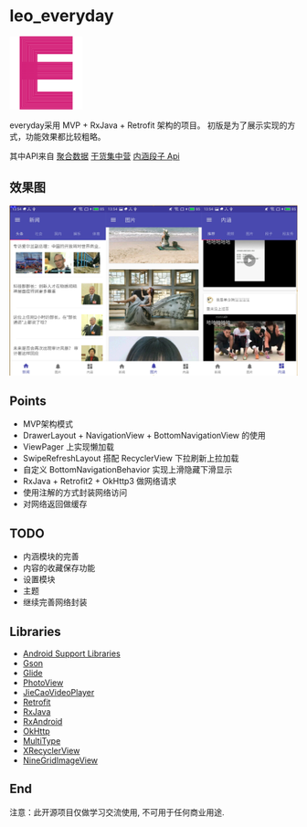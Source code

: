 # leo_everyday
<img src="./art/logo_192.png" width="128" alt="logo">

everyday采用 MVP + RxJava + Retrofit 架构的项目。
初版是为了展示实现的方式，功能效果都比较粗略。

其中API来自 [聚合数据](https://www.juhe.cn/)
            [干货集中营](http://gank.io/)
            [内涵段子 Api](https://github.com/jokermonn/-Api/blob/master/Neihan.md)

## 效果图
![](art/app_photo.png)

## Points
- MVP架构模式
- DrawerLayout + NavigationView + BottomNavigationView 的使用
- ViewPager 上实现懒加载
- SwipeRefreshLayout 搭配 RecyclerView 下拉刷新上拉加载
- 自定义 BottomNavigationBehavior 实现上滑隐藏下滑显示
- RxJava + Retrofit2 + OkHttp3 做网络请求
- 使用注解的方式封装网络访问
- 对网络返回做缓存

## TODO
- 内涵模块的完善
- 内容的收藏保存功能
- 设置模块
- 主题
- 继续完善网络封装

## Libraries
- [Android Support Libraries](https://developer.android.com/topic/libraries/support-library/index.html)
- [Gson](https://github.com/google/gson)
- [Glide](https://github.com/bumptech/glide)
- [PhotoView](https://github.com/chrisbanes/PhotoView)
- [JieCaoVideoPlayer](https://github.com/lipangit/JieCaoVideoPlayer)
- [Retrofit](https://github.com/square/retrofit)
- [RxJava](https://github.com/ReactiveX/RxJava)
- [RxAndroid](https://github.com/ReactiveX/RxAndroid)
- [OkHttp](https://github.com/square/okhttp)
- [MultiType](https://github.com/drakeet/MultiType)
- [XRecyclerView](https://github.com/XRecyclerView/XRecyclerView)
- [NineGridImageView](https://github.com/laobie/NineGridImageView)

## End
注意：此开源项目仅做学习交流使用, 不可用于任何商业用途. 


